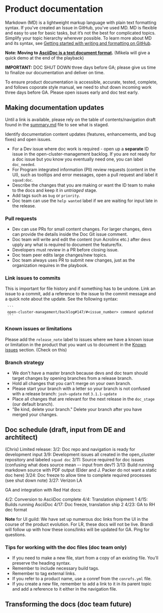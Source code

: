 # Product documentation 

Markdown (MD) is a lightweight markup language with plain text formatting syntax. If you've created an Issue in GitHub, you've used MD. MD is flexible and easy to use for basic tasks, but it’s not the best for complicated topics. Simplify your topic hierarchy wherever possible. To learn more about MD and its syntax, see [Getting started with writing and formatting on GitHub](https://help.github.com/articles/markdown-basics/).

**Note: Moving to [AsciiDoc is a text document format](http://asciidoc.org/).** (Mikela will give a quick demo at the end of the playback)

**IMPORTANT:** DOC SHUT DOWN three days before GA; please give us time to finalize our documentation and deliver on time.

To ensure product documentation is accessible, accurate, tested, complete, and follows coporate style manual, we need to shut down incoming work three days before GA. Please open issues early and doc test early.

## Making documentation updates

Until a link is available, please rely on the table of contents/navigation draft found in the [summary.md](https://github.com/open-cluster-management/rhacm-docs/blob/doc_stage/summary.md) file to see what is staged.

Identify documentation content updates (features, enhancements, and bug fixes) and open issues.

   - For a Dev issue where doc work is required - open up a **separate** ID issue in the open-cluster-management backlog. If you are not ready for a doc issue but you know you eventually need one, you can label `doc_needed`.
   - For Program integrated information (PII) review requests (content in the UI), such as tooltips and error messages, open a pull request and label it `squad:doc`.
   - Describe the changes that you are making or want the ID team to make to the docs and keep it in _untriaged_ stage.
   - Add tags such as `bug` or `priority`.
   - Doc team can use the `help wanted` label if we are waiting for input late in the release. 

### Pull requests

   - Dev can use PRs for small content changes. For larger changes, devs can provide the details inside the Doc Git issue comment.
   - Doc team will write and edit the content (run Acrolinx etc.) after devs upply any what is required to document the feature/fix.
   - Developers must review in a PR before closing issue.
   - Doc team peer edits large changes/new topics.
   - Doc team always uses PR to submit new changes, just as the organization requires in the playbook.

### Link issues to commits

This is important for file history and if something has to be undone. Link an issue to a commit, add a reference to the issue to the commit message and a quick note about the update. See the following syntax:

     ```
     open-cluster-management/backlog#147/#<issue_number> command updated
     ```

### Known issues or limitations

Please add the `release_note` label to issues where we have a known issue or limitation in the product that you want us to document in the [Known issues](https://github.com/open-cluster-management/rhacm-docs/blob/doc_stage/about/known_issues.md) section. (Check on this)

### Branch strategy

- We don't have a master branch because devs and doc team should target changes by opening branches from a release branch.
- Hold all changes that you can't merge on your own branch. 
- Please start your branch with a letter so your branch is not confused with a release branch:
     `josh-update` not `3.1.1-update`
- Place all changes that are relevant for the next release in the `doc_stage` (our default branch).
- "Be kind, delete your branch." Delete your branch after you have merged your changes.

## Doc schedule (draft, input from DE and archtitect) 
(Chris)
Limited release:
3/2: Doc repo and navigation is ready for development input
3/9: Development issues all created in the open_cluster repository and labeled `squad doc`
3/11: Source required for doc issues (confusing what does source mean -- input from dev?)
3/13: Build running markdown source with PDF output (Elder and J. Packer do not want a static doc here)
3/24: Doc freeze to allow time to complete required processes (see shut down note)
3/27: Verizon LA

GA and integration with Red Hat docs:

4/2: Conversion to AsciiDoc complete
4/4: Translation shipment 1
4/15: Builds running AsciiDoc
4/17: Doc freeze, translation ship 2
4/23: GA to RH dec format

**Note** for UI guild: We have set up numerous doc links from the UI in the course of the product evolution. For LR, these docs will not be live. Brandi will follow up with how these icons/links will be updated for GA. Ping for questions.

### Tips for working with the doc files (doc team only)

- If you need to make a new file, start from a copy of an existing file. You'll preserve the heading syntax.
- Remember to include necessary build tags.
- Remember to tag external links.
- If you refer to a product name, use a conref from the `conrefs.yml` file.
- If you create a new file, remember to add a link to it in its parent topic and add a reference to it either in the navigation file.

## Transforming the docs (doc team future)

